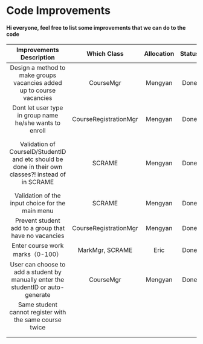 # Code Improvements

#### Hi everyone, feel free to list some improvements that we can do to the code

| Improvements Description   | Which Class | Allocation | Status     | Additional Comments |
| :---------------------------: | :---------: | :------: |:------: | :------: |
| Design a method to make groups vacancies added up to course vacancies | CourseMgr | Mengyan |Done | |
| Dont let user type in group name he/she wants to enroll | CourseRegistrationMgr | Mengyan |Done ||
| Validation of CourseID/StudentID and etc should be done in their own classes?! instead of in SCRAME| SCRAME | Mengyan | Done | This is so that we can stay consistent with our design principle |
| Validation of the input choice for the main menu | SCRAME | Mengyan |Done | |
| Prevent student add to a group that have no vacancies| CourseRegistrationMgr |Mengyan  |Done | |
| Enter course work marks（0-100）| MarkMgr, SCRAME | Eric | Done | |
| User can choose to add a student by manually enter the studentID or auto-generate | CourseMgr |Mengyan  | Done| |
| Same student cannot register with the same course twice|  |  | | |
| |  |  | | |
| |  |  | | |
